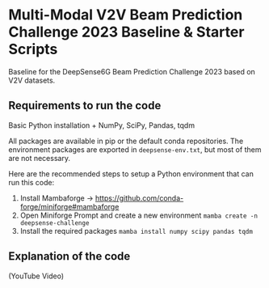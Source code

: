 # Multi-Modal V2V Beam Prediction Challenge 2023 Baseline & Starter Scripts
Baseline for the DeepSense6G Beam Prediction Challenge 2023 based on V2V datasets. 

## Requirements to run the code
Basic Python installation + NumPy, SciPy, Pandas, tqdm

All packages are available in pip or the default conda repositories. 
The environment packages are exported in ```deepsense-env.txt```, but most of them are not 
necessary. 

Here are the recommended steps to setup a Python environment that can run this code:

1. Install Mambaforge -> https://github.com/conda-forge/miniforge#mambaforge
2. Open Miniforge Prompt and create a new environment
```mamba create -n deepsense-challenge```
3. Install the required packages
```mamba install numpy scipy pandas tqdm```

## Explanation of the code

(YouTube Video)

